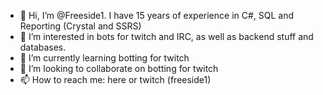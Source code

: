 - 👋 Hi, I’m @Freeside1. I have 15 years of experience in C#, SQL and Reporting (Crystal and SSRS)
- 👀 I’m interested in bots for twitch and IRC, as well as backend stuff and databases.
- 🌱 I’m currently learning botting for twitch
- 💞️ I’m looking to collaborate on botting for twitch
- 📫 How to reach me: here or twitch (freeside1)
